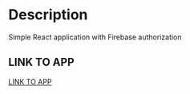 # Description

Simple React application with Firebase authorization

## LINK TO APP

[LINK TO APP](https://purchase-list-688c1.web.app/)

